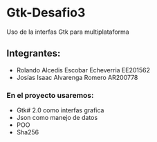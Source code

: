 # Gtk-Desafio3
Uso de la interfas Gtk para multiplataforma

## Integrantes:

* Rolando Alcedis Escobar Echeverria  EE201562
* Josías Isaac Alvarenga Romero       AR200778

### En el proyecto usaremos: 

* Gtk# 2.0 como interfas grafica
* Json como manejo de datos
* POO
* Sha256

